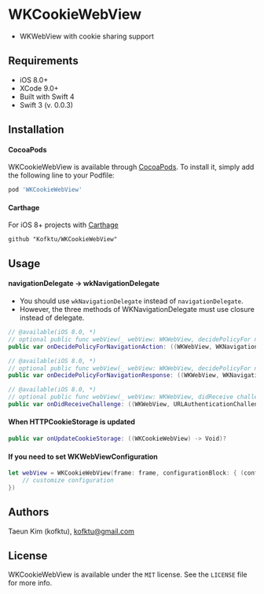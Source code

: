 # WKCookieWebView

- WKWebView with cookie sharing support

## Requirements
- iOS 8.0+
- XCode 9.0+
- Built with Swift 4
- Swift 3 (v. 0.0.3)

## Installation

#### CocoaPods
WKCookieWebView is available through [CocoaPods](http://cocoapods.org). To install
it, simply add the following line to your Podfile:

```ruby
pod 'WKCookieWebView'
```

#### Carthage
For iOS 8+ projects with [Carthage](https://github.com/Carthage/Carthage)

```
github "Kofktu/WKCookieWebView"
```

## Usage

#### navigationDelegate -> wkNavigationDelegate

- You should use ```wkNavigationDelegate``` instead of ```navigationDelegate```.
- However, the three methods of WKNavigationDelegate must use closure instead of delegate.



```swift
// @available(iOS 8.0, *)
// optional public func webView(_ webView: WKWebView, decidePolicyFor navigationAction: WKNavigationAction, decisionHandler: @escaping (WKNavigationActionPolicy) -> Swift.Void)
public var onDecidePolicyForNavigationAction: ((WKWebView, WKNavigationAction, @escaping (WKNavigationActionPolicy) -> Swift.Void) -> Void)?

// @available(iOS 8.0, *)
// optional public func webView(_ webView: WKWebView, decidePolicyFor navigationResponse: WKNavigationResponse, decisionHandler: @escaping (WKNavigationResponsePolicy) -> Swift.Void)
public var onDecidePolicyForNavigationResponse: ((WKWebView, WKNavigationResponse, @escaping (WKNavigationResponsePolicy) -> Swift.Void) -> Void)?

// @available(iOS 8.0, *)
// optional public func webView(_ webView: WKWebView, didReceive challenge: URLAuthenticationChallenge, completionHandler: @escaping (URLSession.AuthChallengeDisposition, URLCredential?) -> Swift.Void)
public var onDidReceiveChallenge: ((WKWebView, URLAuthenticationChallenge, @escaping (URLSession.AuthChallengeDisposition, URLCredential?) -> Swift.Void) -> Void)?
```



#### When HTTPCookieStorage is updated

```swift
public var onUpdateCookieStorage: ((WKCookieWebView) -> Void)?
```

#### If you need to set WKWebViewConfiguration

```swift
let webView = WKCookieWebView(frame: frame, configurationBlock: { (configuration) in
    // customize configuration
})
```

## Authors

Taeun Kim (kofktu), <kofktu@gmail.com>

## License

WKCookieWebView is available under the ```MIT``` license. See the ```LICENSE``` file for more info.
